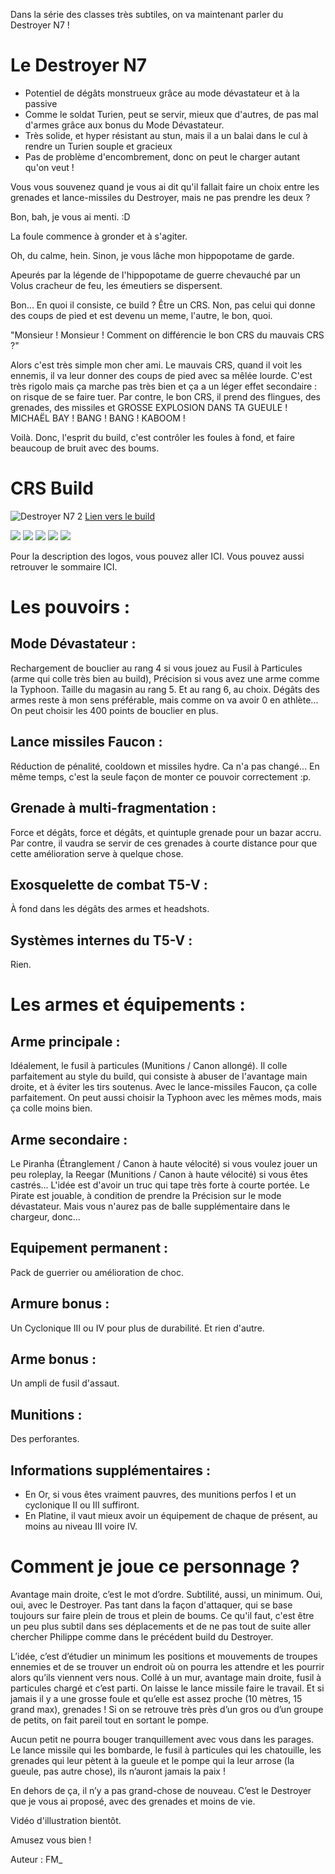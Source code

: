 Dans la série des classes très subtiles, on va maintenant parler du Destroyer N7 !

# Le Destroyer N7

 * Potentiel de dégâts monstrueux grâce au mode dévastateur et à la passive
 * Comme le soldat Turien, peut se servir, mieux que d'autres, de pas mal d'armes grâce aux bonus du Mode Dévastateur.
 * Très solide, et hyper résistant au stun, mais il a un balai dans le cul à rendre un Turien souple et gracieux
 * Pas de problème d'encombrement, donc on peut le charger autant qu'on veut !



Vous vous souvenez quand je vous ai dit qu'il fallait faire un choix entre les grenades et lance-missiles du Destroyer, mais ne pas prendre les deux ?

Bon, bah, je vous ai menti. :D

La foule commence à gronder et à s'agiter.

Oh, du calme, hein. Sinon, je vous lâche mon hippopotame de garde.

Apeurés par la légende de l'hippopotame de guerre chevauché par un Volus cracheur de feu, les émeutiers se dispersent.

Bon... En quoi il consiste, ce build ? Être un CRS. Non, pas celui qui donne des coups de pied et est devenu un meme, l'autre, le bon, quoi.

"Monsieur ! Monsieur ! Comment on différencie le bon CRS du mauvais CRS ?"

Alors c'est très simple mon cher ami. Le mauvais CRS, quand il voit les ennemis, il va leur donner des coups de pied avec sa mêlée lourde. C'est très rigolo mais ça marche pas très bien et ça a un léger effet secondaire : on risque de se faire tuer.
Par contre, le bon CRS, il prend des flingues, des grenades, des missiles et GROSSE EXPLOSION DANS TA GUEULE ! MICHAËL BAY ! BANG ! BANG ! KABOOM !

Voilà. Donc, l'esprit du build, c'est contrôler les foules à fond, et faire beaucoup de bruit avec des boums.

# CRS Build


![Destroyer N7 2](http://i.imgur.com/r8It8Qe.png)
[Lien vers le build](http://kalence.drupalgardens.com/me3-builder#28!1H01545!3903565!24Z51314!98AA.O)

<img src="https://raw.githubusercontent.com/tst2005/me3/master/static/img/logo1-or-et-platine.png" />
<img src="https://raw.githubusercontent.com/tst2005/me3/master/static/img/logo2-4etoiles.png" />
<img src="https://raw.githubusercontent.com/tst2005/me3/master/static/img/logo3-jaune.png" />
<img src="https://raw.githubusercontent.com/tst2005/me3/master/static/img/logo4-3etoiles.png" />
<img src="https://raw.githubusercontent.com/tst2005/me3/master/static/img/logo5-3etoiles.png" />

Pour la description des logos, vous pouvez aller ICI. Vous pouvez aussi retrouver le sommaire ICI.


# Les pouvoirs :

## Mode Dévastateur :

Rechargement de bouclier au rang 4 si vous jouez au Fusil à Particules (arme qui colle très bien au build), Précision si vous avez une arme comme la Typhoon. Taille du magasin au rang 5. Et au rang 6, au choix. Dégâts des armes reste à mon sens préférable, mais comme on va avoir 0 en athlète... On peut choisir les 400 points de bouclier en plus.

## Lance missiles Faucon :

Réduction de pénalité, cooldown et missiles hydre. Ca n'a pas changé... En même temps, c'est la seule façon de monter ce pouvoir correctement :p.

## Grenade à multi-fragmentation :

Force et dégâts, force et dégâts, et quintuple grenade pour un bazar accru. Par contre, il vaudra se servir de ces grenades à courte distance pour que cette amélioration serve à quelque chose.

## Exosquelette de combat T5-V :

À fond dans les dégâts des armes et headshots.

## Systèmes internes du T5-V :

Rien.

# Les armes et équipements :


## Arme principale :

Idéalement, le fusil à particules (Munitions / Canon allongé). Il colle parfaitement au style du build, qui consiste à abuser de l'avantage main droite, et à éviter les tirs soutenus. Avec le lance-missiles Faucon, ça colle parfaitement. On peut aussi choisir la Typhoon avec les mêmes mods, mais ça colle moins bien.

## Arme secondaire :

Le Piranha (Étranglement / Canon à haute vélocité) si vous voulez jouer un peu roleplay, la Reegar (Munitions / Canon à haute vélocité) si vous êtes castrés... L'idée est d'avoir un truc qui tape très forte à courte portée. Le Pirate est jouable, à condition de prendre la Précision sur le mode dévastateur. Mais vous n'aurez pas de balle supplémentaire dans le chargeur, donc...

## Equipement permanent :

Pack de guerrier ou amélioration de choc.

## Armure bonus :

Un Cyclonique III ou IV pour plus de durabilité. Et rien d'autre.

## Arme bonus :

Un ampli de fusil d'assaut.

## Munitions :

Des perforantes.

## Informations supplémentaires :


 * En Or, si vous êtes vraiment pauvres, des munitions perfos I et un cyclonique II ou III suffiront.
 * En Platine, il vaut mieux avoir un équipement de chaque de présent, au moins au niveau III voire IV.


# Comment je joue ce personnage ?


Avantage main droite, c’est le mot d’ordre. Subtilité, aussi, un minimum. Oui, oui, avec le Destroyer. Pas tant dans la façon d'attaquer, qui se base toujours sur faire plein de trous et plein de boums. Ce qu'il faut, c'est être un peu plus subtil dans ses déplacements et de ne pas tout de suite aller chercher Philippe comme dans le précédent build du Destroyer.

L’idée, c’est d’étudier un minimum les positions et mouvements de troupes ennemies et de se trouver un endroit où on pourra les attendre et les pourrir alors qu’ils viennent vers nous. Collé à un mur, avantage main droite, fusil à particules chargé et c’est parti. On laisse le lance missile faire le travail. Et si jamais il y a une grosse foule et qu’elle est assez proche (10 mètres, 15 grand max), grenades ! Si on se retrouve très près d’un gros ou d’un groupe de petits, on fait pareil tout en sortant le pompe.

Aucun petit ne pourra bouger tranquillement avec vous dans les parages. Le lance missile qui les bombarde, le fusil à particules qui les chatouille, les grenades qui leur pètent à la gueule et le pompe qui la leur arrose (la gueule, pas autre chose), ils n’auront jamais la paix !

En dehors de ça, il n’y a pas grand-chose de nouveau. C’est le Destroyer que je vous ai proposé, avec des grenades et moins de vie.

Vidéo d'illustration bientôt.

Amusez vous bien !

Auteur : FM_
